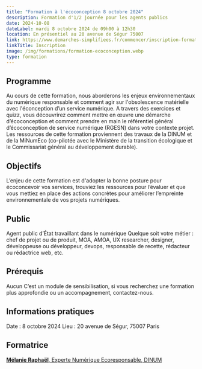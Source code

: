 ```yaml
---
title: "Formation à l'écoconception 8 octobre 2024"
description: Formation d'1/2 journée pour les agents publics
date: 2024-10-08
dateLabel: mardi 8 octobre 2024 de 09h00 à 12h30
location: En présentiel au 20 avenue de Ségur 75007
link: https://www.demarches-simplifiees.fr/commencer/inscription-formation-ecoconception-2024
linkTitle: Inscription
image: /img/formations/formation-ecoconception.webp
type: formation
---
```


## Programme
Au cours de cette formation, nous aborderons les enjeux environnementaux du numérique responsable et comment agir sur l'obsolescence matérielle avec l'éconception d’un service numérique.
A travers des exercices et quizz, vous découvrirez comment mettre en œuvre une démarche d’écoconception et comment prendre en main le référentiel général d’écoconception de service numérique (RGESN) dans votre contexte projet.
Les ressources de cette formation proviennent des travaux de la DINUM et de la MiNumEco (co-pilotée avec le Ministère de la transition écologique et le Commissariat général au développement durable).

## Objectifs
L’enjeu de cette formation est d'adopter la bonne posture pour écoconcevoir vos services, trouviez les ressources pour l’évaluer et que vous mettiez en place des actions concrètes pour améliorer l’empreinte environnementale de vos projets numériques.

## Public
Agent public d’État travaillant dans le numérique
Quelque soit votre métier : chef de projet ou de produit, MOA, AMOA, UX researcher, designer, développeuse ou développeur, devops, responsable de recette, rédacteur ou rédactrice web, etc.

## Prérequis
Aucun
C’est un module de sensibilisation, si vous recherchez une formation plus approfondie ou un accompagnement, contactez-nous.

## Informations pratiques
Date : 8 octobre 2024
Lieu : 20 avenue de Ségur, 75007 Paris

## Formatrice
[**Mélanie Raphaël**, Experte Numérique Ecoresponsable, DINUM ](https://fr.linkedin.com/in/melanieraphael)
